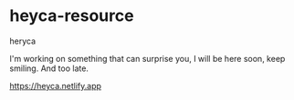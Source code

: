 # heyca-resource

heryca

I'm working on something that can surprise you, I will be here soon, keep smiling.
And too late.

https://heyca.netlify.app
